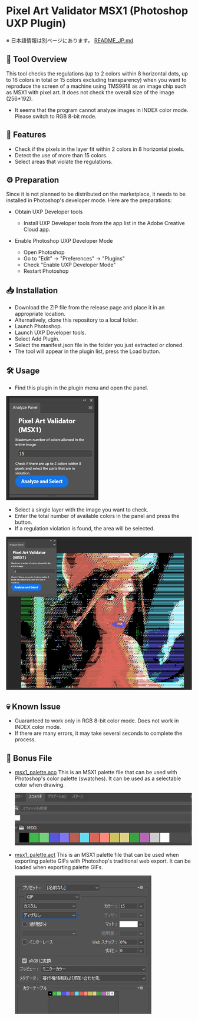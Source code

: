 # Pixel Art Validator MSX1 (Photoshop UXP Plugin)

※ 日本語情報は別ページにあります。 [README_JP.md](README_JP.md)

## 🔧 Tool Overview

This tool checks the regulations (up to 2 colors within 8 horizontal dots, up to 16 colors in total or 15 colors excluding transparency) when you want to reproduce the screen of a machine using TMS9918 as an image chip such as MSX1 with pixel art. It does not check the overall size of the image (256*192).

* It seems that the program cannot analyze images in INDEX color mode. Please switch to RGB 8-bit mode.

## 📌 Features
- Check if the pixels in the layer fit within 2 colors in 8 horizontal pixels.
- Detect the use of more than 15 colors.
- Select areas that violate the regulations.

## ⚙️ Preparation

Since it is not planned to be distributed on the marketplace, it needs to be installed in Photoshop's developer mode. Here are the preparations:

* Obtain UXP Developer tools
  * Install UXP Developer tools from the app list in the Adobe Creative Cloud app.

* Enable Photoshop UXP Developer Mode
  * Open Photoshop
  * Go to "Edit" → "Preferences" → "Plugins"
  * Check "Enable UXP Developer Mode"
  * Restart Photoshop

## 📥 Installation

* Download the ZIP file from the release page and place it in an appropriate location.
* Alternatively, clone this repository to a local folder.
* Launch Photoshop.
* Launch UXP Developer tools.
* Select Add Plugin.
* Select the manifest.json file in the folder you just extracted or cloned.
* The tool will appear in the plugin list, press the Load button.

## 🛠️ Usage
* Find this plugin in the plugin menu and open the panel.

![plugin panel](doc_images/panel.png)

* Select a single layer with the image you want to check.
* Enter the total number of available colors in the panel and press the button.
* If a regulation violation is found, the area will be selected.

![selection](doc_images/selected.png)

## 💀 Known Issue

* Guaranteed to work only in RGB 8-bit color mode. Does not work in INDEX color mode.
* If there are many errors, it may take several seconds to complete the process.


## 🎁 Bonus File

* [msx1_palette.aco](msx1_palette.aco)
  This is an MSX1 palette file that can be used with Photoshop's color palette (swatches). It can be used as a selectable color when drawing.

  ![palette](doc_images/palette.png)

* [msx1_palette.act](msx1_palette.act)
  This is an MSX1 palette file that can be used when exporting palette GIFs with Photoshop's traditional web export. It can be loaded when exporting palette GIFs.

  ![gif export](doc_images/export_gif.png)



